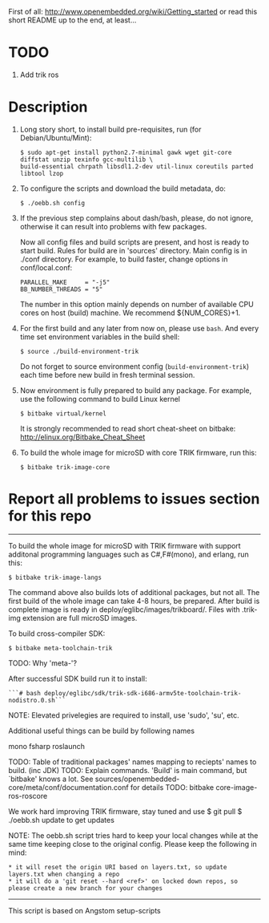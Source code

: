 First of all:
	http://www.openembedded.org/wiki/Getting_started
or read this short README up to the end, at least...


# TODO
1. Add trik ros

# Description
1. Long story short, to install build pre-requisites, run (for Debian/Ubuntu/Mint):

    ```shell
    $ sudo apt-get install python2.7-minimal gawk wget git-core diffstat unzip texinfo gcc-multilib \
    build-essential chrpath libsdl1.2-dev util-linux coreutils parted libtool lzop
    ```

1. To configure the scripts and download the build metadata, do:

    ```shell
    $ ./oebb.sh config
    ```

1. If the previous step complains about dash/bash, please, do not ignore, otherwise it can result into problems with few packages. 

    Now all config files and build scripts are present, and host is ready to start build. Rules for build are in 'sources' directory.
    Main config is in  ./conf directory. For example, to build faster, change options in conf/local.conf:

       PARALLEL_MAKE     = "-j5"
       BB_NUMBER_THREADS = "5"

    The number in this option mainly depends on number of available CPU cores on host (build) machine. We recommend ${NUM_CORES}+1.

1. For the first build and any later from now on, please use `bash`. And every time set environment variables in the build shell:
  
    ```$ source ./build-environment-trik```
  
    Do not forget to source environment config (`build-environment-trik`) each time before new build in fresh terminal session.

1. Now environment is fully prepared to build any package. For example, use the following command to build Linux kernel

    ```$ bitbake virtual/kernel```

    It is strongly recommended to read short cheat-sheet on bitbake: http://elinux.org/Bitbake_Cheat_Sheet

1. To build the whole image for microSD with core TRIK firmware, run this:

    ```$ bitbake trik-image-core```


# Report all problems to issues section for this repo

-------

To build the whole image for microSD with TRIK firmware with support additonal programming languages such as C#,F#(mono), and erlang, run this:

	$ bitbake trik-image-langs

The command above also builds lots of additional packages, but not all. The first build of the whole image can take 4-8 hours, be prepared.
After build is complete image is ready in deploy/eglibc/images/trikboard/. Files with .trik-img extension are full microSD images.

To build cross-compiler SDK:

	$ bitbake meta-toolchain-trik

TODO: Why 'meta-'?

After successful SDK build run it to install:

	```# bash deploy/eglibc/sdk/trik-sdk-i686-armv5te-toolchain-trik-nodistro.0.sh```

NOTE: Elevated privelegies are required to install, use 'sudo', 'su', etc.


Additional useful things can be build by following names

mono
fsharp
roslaunch

TODO: Table of traditional packages' names mapping to reciepts' names to build. (inc JDK)
TODO: Explain commands. 'Build' is main command, but `bitbake' knows a lot. See sources/openembedded-core/meta/conf/documentation.conf for details
TODO: bitbake core-image-ros-roscore



We work hard improving TRIK firmware, stay tuned and use 
	$ git pull
	$ ./oebb.sh update
to get updates

NOTE: The oebb.sh script tries hard to keep your local changes while at the same time keeping close to the original config. Please keep the following in mind:

	* it will reset the origin URI based on layers.txt, so update layers.txt when changing a repo
	* it will do a 'git reset --hard <ref>' on locked down repos, so please create a new branch for your changes

-------
This script is based on Angstom setup-scripts

